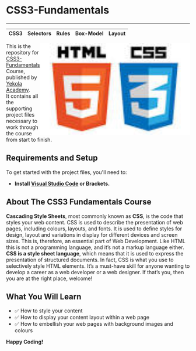 # CSS3-Fundamentals
---
|CSS3 |Selectors |Rules |Box-Model |Layout |
|--- |--- |--- |--- |--- |
 <img align="right" width="410" height="250" src= "https://github.com/YekolaAcademy/CSS3-Fundamentals/blob/main/images/html_css_logo.jpeg" title ="HTML5 Logo">


This is the repository for [CSS3-Fundamentals](https://yekolacademy.com/courses/css-fundamentals-learn-cascading-style-sheets-to-make-stunning-web-pages/) Course, published by [Yekola Academy](https://yekolacademy.com/our-courses/).  
It contains all the supporting project files necessary to work through the course from start to finish.


## Requirements and Setup
To get started with the project files, you'll need to:
- **Install [Visual Studio Code](https://code.visualstudio.com/) or Brackets.**

## About The CSS3 Fundamentals Course
**Cascading Style Sheets**, most commonly known as **CSS**, is the code that styles your web content. CSS is used to describe the presentation of web pages, including colours, layouts, and fonts. It is used to define styles for design, layout and variations in display for different devices and screen sizes. 
This is, therefore, an essential part of Web Development.
Like HTML this is not a programming language, and it’s not a markup language either. **CSS is a style sheet language**, which means that it is used to express the presentation of structured documents. In fact, CSS is what you use to selectively style HTML elements. It’s a must-have skill for anyone wanting to develop a career as a web developer or a web designer. If that’s you, then you are at the right place, welcome!


## What You Will Learn
- ✅ How to style your content
- ✅ How to display your content layout within a web page
- ✅ How to embellish your web pages with background images and colours

**Happy Coding!**
